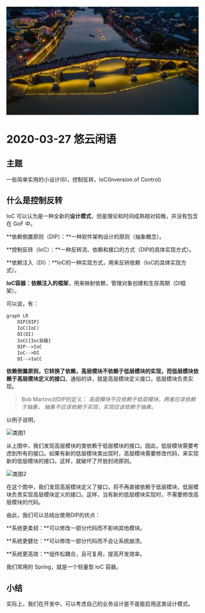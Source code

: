 ![悠云闲语](idlecloudspeak-cover.jpg)

# 2020-03-27 悠云闲语

## 主题

一些简单实用的小设计(6)，控制反转，IoC(Inversion of Control)

## 什么是控制反转

IoC 可以认为是一种全新的**设计模式**，但是理论和时间成熟相对较晚，并没有包含在 GoF 中。

**依赖倒置原则（DIP）：**一种软件架构设计的原则（抽象概念）。

**控制反转（IoC）：**一种反转流、依赖和接口的方式（DIP的具体实现方式）。

**依赖注入（DI）：**IoC的一种实现方式，用来反转依赖（IoC的具体实现方式）。

**IoC容器：**依赖注入的**框架**，用来映射依赖，管理对象创建和生存周期（DI框架）。

可以说，有：

```mermaid
graph LR
    DIP[DIP]
    IoC(IoC)
    DI(DI)
    IoCC{Ioc容器}
    DIP-->IoC
    IoC-->DI
    DI-->IoCC
```

**依赖倒置原则，它转换了依赖，高层模块不依赖于低层模块的实现，而低层模块依赖于高层模块定义的接口**。通俗的讲，就是高层模块定义接口，低层模块负责实现。

> Bob Martins对DIP的定义：
> *高层模块不应依赖于低层模块，两者应该依赖于抽象。*
> *抽象不应该依赖于实现，实现应该依赖于抽象。*

以例子说明，

![类图1](https://images.cnblogs.com/cnblogs_com/liuhaorain/355410/o_low%20Level.png)

从上图中，我们发现高层模块的类依赖于低层模块的接口。因此，低层模块需要考虑到所有的接口。如果有新的低层模块类出现时，高层模块需要修改代码，来实现新的低层模块的接口。这样，就破坏了开放封闭原则。

![类图2](https://images.cnblogs.com/cnblogs_com/liuhaorain/355410/o_High%20Level2.png)

在这个图中，我们发现高层模块定义了接口，将不再直接依赖于低层模块，低层模块负责实现高层模块定义的接口。这样，当有新的低层模块实现时，不需要修改高层模块的代码。

由此，我们可以总结出使用DIP的优点：

**系统更柔韧：**可以修改一部分代码而不影响其他模块。

**系统更健壮：**可以修改一部分代码而不会让系统崩溃。

**系统更高效：**组件松耦合，且可复用，提高开发效率。

我们常用的 Spring，就是一个轻量型 IoC 容器。

## 小结

实际上，我们在开发中，可以考虑自己的业务设计是不是能启用这类设计模式。